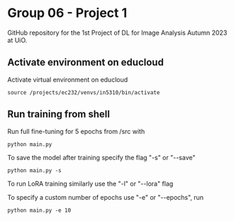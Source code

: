 # Group 06 - Project 1 

GitHub repository for the 1st Project of DL for Image Analysis Autumn 2023 at UiO. 

## Activate environment on educloud
Activate virtual environment on educloud
```shell
source /projects/ec232/venvs/in5310/bin/activate
```

## Run training from shell
Run full fine-tuning for 5 epochs from /src with
```shell
python main.py
```

To save the model after training specify the flag "-s" or "--save"
```shell
python main.py -s
```

To run LoRA training similarly use the "-l" or "--lora" flag

To specify a custom number of epochs use "-e" or "--epochs", run
```shell
python main.py -e 10
```
